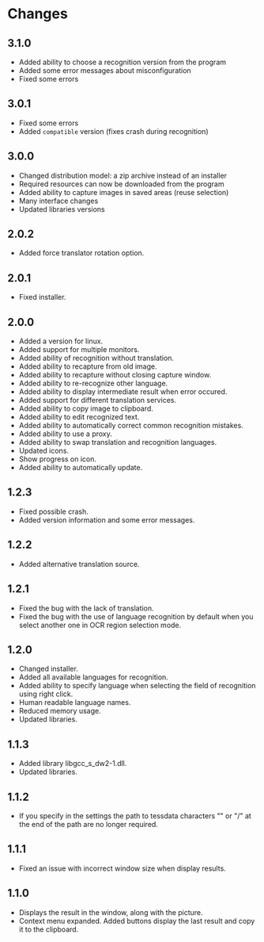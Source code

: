 # Changes

## 3.1.0

* Added ability to choose a recognition version from the program
* Added some error messages about misconfiguration
* Fixed some errors

## 3.0.1

* Fixed some errors
* Added `compatible` version (fixes crash during recognition)

## 3.0.0

* Changed distribution model: a zip archive instead of an installer
* Required resources can now be downloaded from the program
* Added ability to capture images in saved areas (reuse selection)
* Many interface changes
* Updated libraries versions

## 2.0.2

* Added force translator rotation option.

## 2.0.1

* Fixed installer.

## 2.0.0

* Added a version for linux.
* Added support for multiple monitors.
* Added ability of recognition without translation.
* Added ability to recapture from old image.
* Added ability to recapture without closing capture window.
* Added ability to re-recognize other language.
* Added ability to display intermediate result when error occured.
* Added support for different translation services.
* Added ability to copy image to clipboard.
* Added ability to edit recognized text.
* Added ability to automatically correct common recognition mistakes.
* Added ability to use a proxy.
* Added ability to swap translation and recognition languages.
* Updated icons.
* Show progress on icon.
* Added ability to automatically update.

## 1.2.3

* Fixed possible crash.
* Added version information and some error messages.

## 1.2.2

* Added alternative translation source.

## 1.2.1

* Fixed the bug with the lack of translation.
* Fixed the bug with the use of language recognition by default when you select another one in OCR region selection mode.

## 1.2.0

* Changed installer.
* Added all available languages for recognition.
* Added ability to specify language when selecting the field of recognition using right click.
* Human readable language names.
* Reduced memory usage.
* Updated libraries.

## 1.1.3

* Added library libgcc_s_dw2-1.dll.
* Updated libraries.

## 1.1.2

* If you specify in the settings the path to tessdata characters "\" or "/" at the end of the path are no longer required.

## 1.1.1

* Fixed an issue with incorrect window size when display results.

## 1.1.0

* Displays the result in the window, along with the picture.
* Context menu expanded. Added buttons display the last result and copy it to the clipboard.
